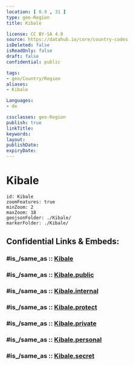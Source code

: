 ```yaml
---
location: [ 0.9 , 31 ] 
type: geo-Region
title: Kibale

license: CC BY-SA 4.0
source: https://datahub.io/core/country-codes
isDeleted: false
isReadOnly: false
draft: false
confidential: public

tags:
- geo/Country/Region
aliases:
- Kibale

Languages:
- de

cssclasses: geo-Region
publish: true
linkTitle: 
keywords: 
layout: 
publishDate: 
expiryDate: 
---
```


# Kibale

```leaflet
id: Kibale
zoomFeatures: true 
minZoom: 2 
maxZoom: 18
geojsonFolder: ./Kibale/
markerFolder: ./Kibale/
```


## Confidential Links & Embeds: 

### #is_/same_as :: [Kibale](/_Standards/Earth/Continent/Africa/Africa~Central/Uganda/regions~Uganda/Uganda~West/Kibale.md) 

### #is_/same_as :: [Kibale.public](/_public/Earth/Continent/Africa/Africa~Central/Uganda/regions~Uganda/Uganda~West/Kibale.public.md) 

### #is_/same_as :: [Kibale.internal](/_internal/Earth/Continent/Africa/Africa~Central/Uganda/regions~Uganda/Uganda~West/Kibale.internal.md) 

### #is_/same_as :: [Kibale.protect](/_protect/Earth/Continent/Africa/Africa~Central/Uganda/regions~Uganda/Uganda~West/Kibale.protect.md) 

### #is_/same_as :: [Kibale.private](/_private/Earth/Continent/Africa/Africa~Central/Uganda/regions~Uganda/Uganda~West/Kibale.private.md) 

### #is_/same_as :: [Kibale.personal](/_personal/Earth/Continent/Africa/Africa~Central/Uganda/regions~Uganda/Uganda~West/Kibale.personal.md) 

### #is_/same_as :: [Kibale.secret](/_secret/Earth/Continent/Africa/Africa~Central/Uganda/regions~Uganda/Uganda~West/Kibale.secret.md)


